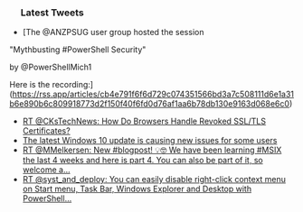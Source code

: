 <h3><a href="https://twitter.com/endi24"><img height=16 src="https://upload.wikimedia.org/wikipedia/sco/9/9f/Twitter_bird_logo_2012.svg"></a> Latest Tweets</h3>

<!-- BLOG-POST-LIST:START -->
- [The @ANZPSUG user group hosted the session 

"Mythbusting #PowerShell Security"

by @PowerShellMich1

Here is the recording:](https://rss.app/articles/cb4e791f6f6d729c074351566bd3a7c508111d6e1a31b6e890b6c809918773d2f150f40f6fd0d76af1aa6b78db130e9163d068e6c0)
- [RT @CKsTechNews: How Do Browsers Handle Revoked SSL/TLS Certificates?](https://rss.app/articles/cb4e791f6f6d729c074351566bd3a7c508111d6e1a31b6e890b6c809918773d2f150f40f6fd0d76af3ab637dd717069a63d560e9c7)
- [The latest Windows 10 update is causing new issues for some users](https://rss.app/articles/cb4e791f6f6d729c074351566bd3a7c508111d6e1a31b6e890b6c809918773d2f150f40f6fd0d76af3a56d7bdf17089365d76ce0c4)
- [RT @MMelkersen: New #blogpost! 💡🤓
We have been learning #MSIX the last 4 weeks and here is part 4. You can also be part of it, so welcome a…](https://rss.app/articles/cb4e791f6f6d729c074351566bd3a7c508111d6e1a31b6e890b6c809918773d2f150f40f6fd0d769faa2627ad916079067dd69e0c1)
- [RT @syst_and_deploy: You can easily disable right-click context menu on Start menu, Task Bar, Windows Explorer and Desktop with PowerShell…](https://rss.app/articles/cb4e791f6f6d729c074351566bd3a7c508111d6e1a31b6e890b6c809918773d2f150f40f6fd0d769f4a16f78dd110f9b60d76ee9ca)
<!-- BLOG-POST-LIST:END -->
